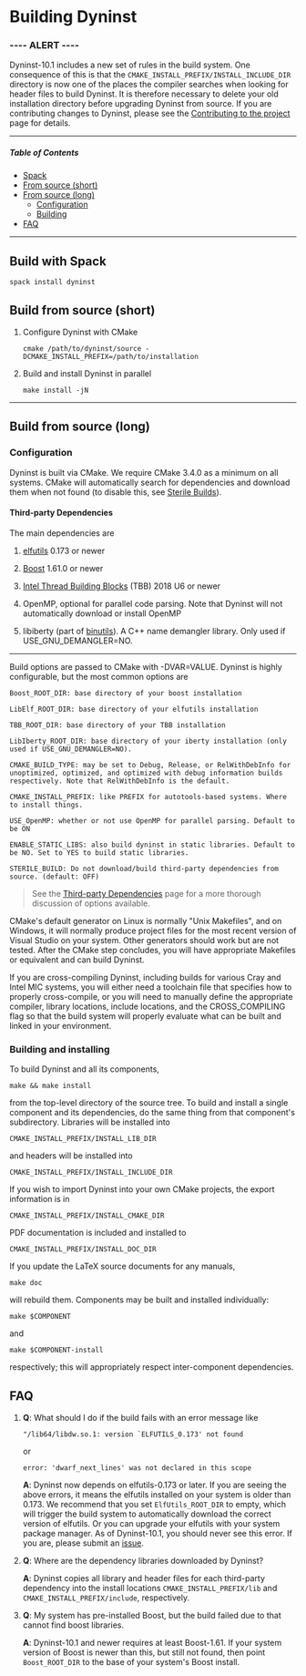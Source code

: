 # Building Dyninst

### ---- ALERT ----
Dyninst-10.1 includes a new set of rules in the build system. One consequence of this is that the ```CMAKE_INSTALL_PREFIX/INSTALL_INCLUDE_DIR``` directory is now one of the places the compiler searches when looking for header files to build Dyninst. It is therefore necessary to delete your old installation directory before upgrading Dyninst from source. If you are contributing changes to Dyninst, please see the [Contributing to the project](https://github.com/dyninst/dyninst/wiki/Contributions) page for details.

***

##### Table of Contents
* [Spack](#spack)
* [From source (short)](#source_short)
* [From source (long)](#source_long)
    * [Configuration](#configuration)
    * [Building](#building)
* [FAQ](#faq)
***

<a name="spack"/>

## Build with Spack

```spack install dyninst```

<a name="source_short"/>

## Build from source (short)

1. Configure Dyninst with CMake

	```cmake /path/to/dyninst/source -DCMAKE_INSTALL_PREFIX=/path/to/installation```

2. Build and install Dyninst in parallel

	```make install -jN```

***

<a name="source_long"/>

## Build from source (long)

<a name="configuration"/>

### Configuration

Dyninst is built via CMake. We require CMake 3.4.0 as a minimum on all systems. CMake will automatically search for dependencies and download them when not found (to disable this, see [Sterile Builds](third-party-deps#sterile_build)).

#### Third-party Dependencies

The main dependencies are

1. [elfutils](https://sourceware.org/elfutils/) 0.173 or newer

2. [Boost](https://www.boost.org/) 1.61.0 or newer

3. [Intel Thread Building Blocks](https://www.threadingbuildingblocks.org/) (TBB) 2018 U6 or newer

4. OpenMP, optional for parallel code parsing. Note that Dyninst will not automatically download or install OpenMP

5. libiberty (part of [binutils](https://www.gnu.org/software/binutils/)). A C++ name demangler library. Only used if USE_GNU_DEMANGLER=NO.

***
Build options are passed to CMake with -DVAR=VALUE. Dyninst is highly configurable, but the most common options are

	Boost_ROOT_DIR: base directory of your boost installation
	
	LibElf_ROOT_DIR: base directory of your elfutils installation
	
	TBB_ROOT_DIR: base directory of your TBB installation
	
	LibIberty_ROOT_DIR: base directory of your iberty installation (only used if USE_GNU_DEMANGLER=NO).

	CMAKE_BUILD_TYPE: may be set to Debug, Release, or RelWithDebInfo for unoptimized, optimized, and optimized with debug information builds respectively. Note that RelWithDebInfo is the default.
	
	CMAKE_INSTALL_PREFIX: like PREFIX for autotools-based systems. Where to install things.
	
	USE_OpenMP: whether or not use OpenMP for parallel parsing. Default to be ON
	
	ENABLE_STATIC_LIBS: also build dyninst in static libraries. Default to be NO. Set to YES to build static libraries.

	STERILE_BUILD: Do not download/build third-party dependencies from source. (default: OFF)

>See the [Third-party Dependencies](https://github.com/dyninst/dyninst/wiki/third-party-deps) page for a more thorough discussion of options available.

CMake's default generator on Linux is normally "Unix Makefiles", and on Windows, it will normally produce project files for the most recent version of Visual Studio on your system. Other generators should work but are not tested. After the CMake step concludes, you will have appropriate Makefiles or equivalent and can build Dyninst.

If you are cross-compiling Dyninst, including builds for various Cray and Intel MIC systems, you will either need a toolchain file that specifies how to properly cross-compile, or you will need to manually define the appropriate compiler, library locations, include locations, and the CROSS_COMPILING flag so that the build system will properly evaluate what can be built and linked in your environment.


<a name="building"/>

### Building and installing

To build Dyninst and all its components, 

    make && make install

from the top-level directory of the source tree. To build and install a single component and its dependencies, do the same thing from that component's subdirectory. Libraries will be installed into

    CMAKE_INSTALL_PREFIX/INSTALL_LIB_DIR

and headers will be installed into 

    CMAKE_INSTALL_PREFIX/INSTALL_INCLUDE_DIR

If you wish to import Dyninst into your own CMake projects, the export information is in

    CMAKE_INSTALL_PREFIX/INSTALL_CMAKE_DIR

PDF documentation is included and installed to 

    CMAKE_INSTALL_PREFIX/INSTALL_DOC_DIR

If you update the LaTeX source documents for any manuals, 

    make doc

will rebuild them. Components may be built and installed individually: 

    make $COMPONENT

and

    make $COMPONENT-install

respectively; this will appropriately respect inter-component dependencies.


<a name="faq"/>

## FAQ


1. **Q**: What should I do if the build fails with an error message like

	```"/lib64/libdw.so.1: version `ELFUTILS_0.173' not found```
	
	or
	
	```error: 'dwarf_next_lines' was not declared in this scope```

	**A**: Dyninst now depends on elfutils-0.173 or later. If you are seeing the above errors, it means the elfutils installed on your system is older than 0.173. We recommend that you set ```ElfUtils_ROOT_DIR``` to empty, which will trigger the build system to automatically download the correct version of elfutils. Or you can upgrade your elfutils with your system package manager. As of Dyninst-10.1, you should never see this error. If you are, please submit an [issue](https://github.com/dyninst/dyninst/issues).

2. **Q**: Where are the dependency libraries downloaded by Dyninst?

	**A**: Dyninst copies all library and header files for each third-party dependency into the install locations ```CMAKE_INSTALL_PREFIX/lib``` and ```CMAKE_INSTALL_PREFIX/include```, respectively.

3. **Q**: My system has pre-installed Boost, but the build failed due to that cannot find boost libraries.

	**A**: Dyninst-10.1 and newer requires at least Boost-1.61. If your system version of Boost is newer than this, but still not found, then point ```Boost_ROOT_DIR``` to the base of your system's Boost install.

